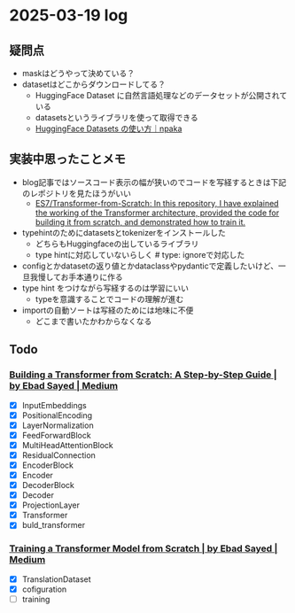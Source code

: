 # 2025-03-19 log

## 疑問点
- maskはどうやって決めている？
- datasetはどこからダウンロードしてる？
    - HuggingFace Dataset に自然言語処理などのデータセットが公開されている
    - datasetsというライブラリを使って取得できる
    - [HuggingFace Datasets の使い方｜npaka](https://note.com/npaka/n/n23b84c95faca)

## 実装中思ったことメモ
- blog記事ではソースコード表示の幅が狭いのでコードを写経するときは下記のレポジトリを見たほうがいい
    - [ES7/Transformer-from-Scratch: In this repository, I have explained the working of the Transformer architecture, provided the code for building it from scratch, and demonstrated how to train it.](https://github.com/ES7/Transformer-from-Scratch/tree/main)
- typehintのためにdatasetsとtokenizerをインストールした
    - どちらもHuggingfaceの出しているライブラリ
    - type hintに対応していないらしく # type: ignoreで対応した
- configとかdatasetの返り値とかdataclassやpydanticで定義したいけど、一旦我慢してお手本通りに作る
- type hint をつけながら写経するのは学習にいい
    - typeを意識することでコードの理解が進む
- importの自動ソートは写経のためには地味に不便
    - どこまで書いたかわからなくなる

## Todo
### [Building a Transformer from Scratch: A Step-by-Step Guide | by Ebad Sayed | Medium](https://medium.com/@sayedebad.777/building-a-transformer-from-scratch-a-step-by-step-guide-a3df0aeb7c9a)
- [x] InputEmbeddings
- [x] PositionalEncoding
- [x] LayerNormalization
- [x] FeedForwardBlock
- [x] MultiHeadAttentionBlock
- [x] ResidualConnection
- [x] EncoderBlock
- [x] Encoder
- [x] DecoderBlock
- [x] Decoder
- [x] ProjectionLayer
- [x] Transformer
- [x] buld_transformer

### [Training a Transformer Model from Scratch | by Ebad Sayed | Medium](https://medium.com/@sayedebad.777/training-a-transformer-model-from-scratch-25bb270f5888)
- [x] TranslationDataset
- [x] cofiguration
- [ ] training